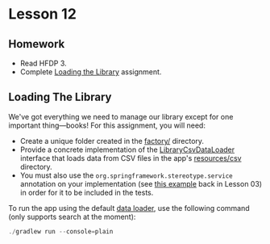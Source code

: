 # Lesson 12

## Homework

* Read HFDP 3.
* Complete [Loading the Library](#loading-the-library) assignment.

## Loading The Library

We've got everything we need to manage our library except for one important thing—books! For this assignment, you will need:

* Create a unique folder created in the [factory/][factory-folder] directory.
* Provide a concrete implementation of the [LibraryCsvDataLoader][csv-data-loader] interface that loads data from CSV files in the app's [resources/csv][csv-resources] directory.
* You must also use the `org.springframework.stereotype.service` annotation on your implementation (see [this example][example-service] back in Lesson 03) in order for it to be included in the tests. 

To run the app using the default [data loader][json-loader], use the following command (only supports search at the moment):

```java
./gradlew run --console=plain
```

[csv-data-loader]: ./io/io_app/src/main/java/com/codedifferently/lesson12/factory/LibraryCsvDataLoader.java
[json-loader]: ./io/io_app/src/main/java/com/codedifferently/lesson12/factory/LibraryJsonDataLoader.java
[factory-folder]: ./io/io_app/src/main/java/com/codedifferently/lesson12/factory/
[csv-resources]: ./io/io_app/src/main/resources/csv/
[example-service]: /lesson_03/quiz/lesson_03_quiz/src/main/java/com/codedifferently/lesson3/quizzes/AnthonyMaysQuiz.java

